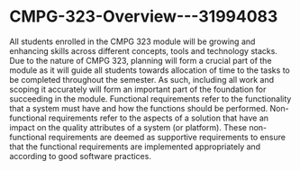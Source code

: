 # CMPG-323-Overview---31994083
All students enrolled in the CMPG 323 module will be growing and enhancing skills across different concepts, tools and technology stacks. Due to the nature of CMPG 323, planning will form a crucial part of the module as it will guide all students towards allocation of time to the tasks to be completed throughout the semester. As such, including all work and scoping it accurately will form an important part of the foundation for succeeding in the module. Functional requirements refer to the functionality that a system must have and how the functions should be performed. Non-functional requirements refer to the aspects of a solution that have an impact on the quality attributes of a system (or platform). These non-functional requirements are deemed as supportive requirements to ensure that the functional requirements are implemented appropriately and according to good software practices.

